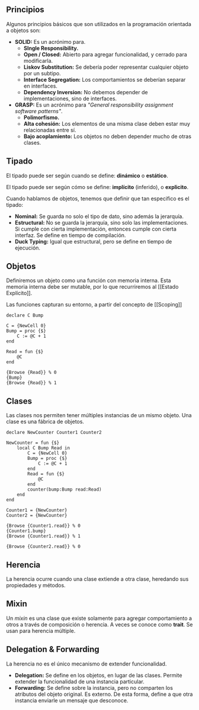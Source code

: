 ## Principios

Algunos principios básicos que son utilizados en la programación orientada a objetos son:

- **SOLID:** Es un acrónimo para.
	- **SIngle Responsibility.**
	- **Open / Closed:** Abierto para agregar funcionalidad, y cerrado para modificarla.
	- **Liskov Substitution:** Se debería poder representar cualquier objeto por un subtipo.
	- **Interface Segregation:** Los comportamientos se deberían separar en interfaces.
	- **Dependency Inversion:** No debemos depender de implementaciones, sino de interfaces.
- **GRASP:** Es un acrónimo para *"General responsibility assignment software patterns"*.
	- **Polimorfismo.**
	- **Alta cohesión:** Los elementos de una misma clase deben estar muy relacionadas entre sí.
	- **Bajo acoplamiento:** Los objetos no deben depender mucho de otras clases.

## Tipado

El tipado puede ser según cuando se define: **dinámico** o **estático**.

El tipado puede ser según cómo se define: **implícito** (inferido), o **explicito**.

Cuando hablamos de objetos, tenemos que definir que tan especifico es el tipado:

- **Nominal:** Se guarda no solo el tipo de dato, sino además la jerarquía.
- **Estructural:** No se guarda la jerarquía, sino solo las implementaciones. Si cumple con cierta implementación, entonces cumple con cierta interfaz. Se define en tiempo de compilación.
- **Duck Typing:** Igual que estructural, pero se define en tiempo de ejecución.

## Objetos

Definiremos un objeto como una función con memoria interna. Esta memoria interna debe ser mutable, por lo que recurriremos al [[Estado Explícito]].

Las funciones capturan su entorno, a partir del concepto de [[Scoping]]

```Oz
declare C Bump

C = {NewCell 0}
Bump = proc {$}
	C := @C + 1
end

Read = fun {$}
	@C
end
	
{Browse {Read}} % 0
{Bump}
{Browse {Read}} % 1
```

## Clases

Las clases nos permiten tener múltiples instancias de un mismo objeto. Una clase es una fábrica de objetos.

```Oz
declare NewCounter Counter1 Counter2

NewCounter = fun {$}
	local C Bump Read in
		C = {NewCell 0}
		Bump = proc {$}
			C := @C + 1
		end
		Read = fun {$}
			@C
		end
		counter(bump:Bump read:Read)
	end
end

Counter1 = {NewCounter}
Counter2 = {NewCounter}

{Browse {Counter1.read}} % 0
{Counter1.bump}
{Browse {Counter1.read}} % 1

{Browse {Counter2.read}} % 0
```

## Herencia

La herencia ocurre cuando una clase extiende a otra clase, heredando sus propiedades y métodos.

## Mixin

Un *mixin* es una clase que existe solamente para agregar comportamiento a otros a través de composición o herencia. A veces se conoce como **trait**. Se usan para herencia múltiple.

## Delegation & Forwarding

La herencia no es el único mecanismo de extender funcionalidad.

- **Delegation:** Se define en los objetos, en lugar de las clases. Permite extender la funcionalidad de una instancia particular.
- **Forwarding:** Se define sobre la instancia, pero no comparten los atributos del objeto original. Es externo. De esta forma, define a que otra instancia enviarle un mensaje que desconoce.
